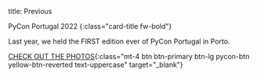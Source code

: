 title: Previous


PyCon Portugal 2022
{:class="card-title fw-bold"}

Last year, we held the FIRST edition ever of PyCon Portugal in Porto.

[CHECK OUT THE PHOTOS](https://www.flickr.com/photos/196712309@N04/){:class="mt-4 btn btn-primary btn-lg pycon-btn yellow-btn-reverted text-uppercase" target="_blank"}
